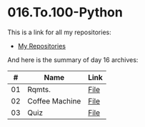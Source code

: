 # 016.To.100-Python

This is a link for all my repositories:

-   [My Repositories](https://github.com/DexxterGWM?tab=repositories)

And here is the summary of day 16 archives:

|  #  | Name                                                                                                                     | Link                                                                           |
| :-: | --------------------------------------------------------------------------------------------------------------------------- | --------------------------------------------------------------------------------- |
| 01  | Rqmts.                            | [File](https://github.com/DexxterGWM/016.To.100-Python/tree/main/01.%20Coffee%20Machine%20(OOP))               |
| 02  | Coffee Machine                            | [File](https://github.com/DexxterGWM/016.To.100-Python/tree/main/02.%20Solution%20Walkthrough)               |
| 03  | Quiz                             | [File](https://github.com/DexxterGWM/016.To.100-Python/tree/main/03.%20Quiz)               |
